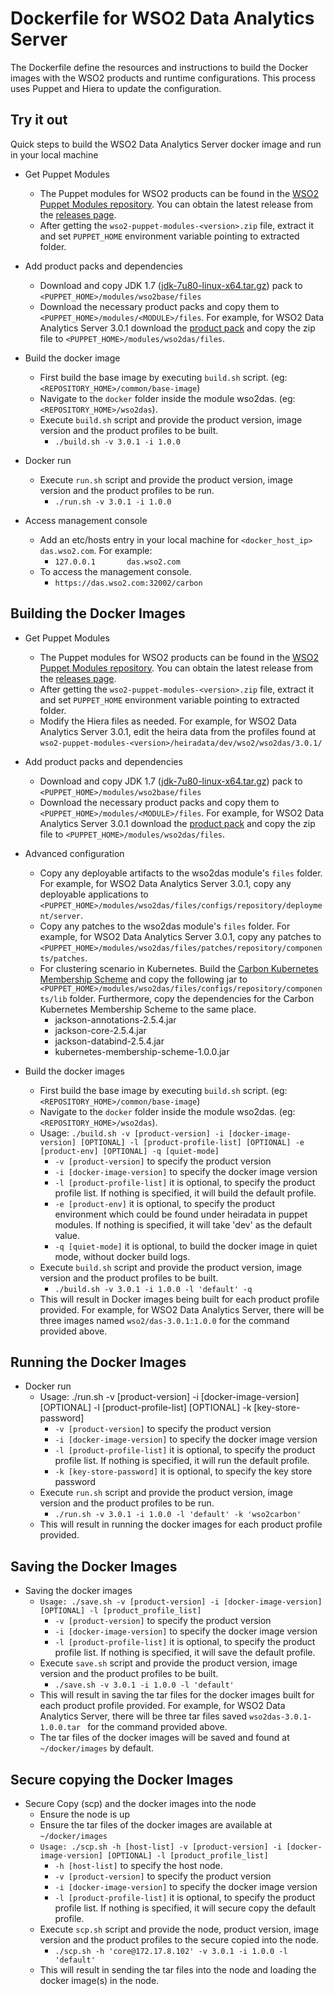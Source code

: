 # Dockerfile for WSO2 Data Analytics Server #
The Dockerfile define the resources and instructions to build the Docker images with the WSO2 products and runtime configurations. This process uses Puppet and Hiera to update the configuration.

## Try it out
Quick steps to build the WSO2 Data Analytics Server docker image and run in your local machine
  
* Get Puppet Modules
    - The Puppet modules for WSO2 products can be found in the [WSO2 Puppet Modules repository](https://github.com/wso2/puppet-modules). You can obtain the latest release from the [releases page](https://github.com/wso2/puppet-modules/releases). 
    - After getting the `wso2-puppet-modules-<version>.zip` file, extract it and set `PUPPET_HOME` environment variable pointing to extracted folder.

* Add product packs and dependencies
    - Download and copy JDK 1.7 ([jdk-7u80-linux-x64.tar.gz](http://www.oracle.com/technetwork/java/javase/downloads/jdk7-downloads-1880260.html)) pack to `<PUPPET_HOME>/modules/wso2base/files`
    - Download the necessary product packs and copy them to `<PUPPET_HOME>/modules/<MODULE>/files`. For example, for WSO2 Data Analytics Server 3.0.1 download the [product pack](http://wso2.com/products/data-analytics-server/) and copy the zip file to `<PUPPET_HOME>/modules/wso2das/files`.

* Build the docker image
    - First build the base image by executing `build.sh` script. (eg: `<REPOSITORY_HOME>/common/base-image`)
    - Navigate to the `docker` folder inside the module wso2das. (eg: `<REPOSITORY_HOME>/wso2das`).
    - Execute `build.sh` script and provide the product version, image version and the product profiles to be built.
        + `./build.sh -v 3.0.1 -i 1.0.0`

* Docker run
    - Execute `run.sh` script and provide the product version, image version and the product profiles to be run.
        + `./run.sh -v 3.0.1 -i 1.0.0`

* Access management console
    - Add an etc/hosts entry in your local machine for `<docker_host_ip> das.wso2.com`. For example:
        + `127.0.0.1       das.wso2.com`
    -  To access the management console.
        + `https://das.wso2.com:32002/carbon`

## Building the Docker Images

* Get Puppet Modules
    - The Puppet modules for WSO2 products can be found in the [WSO2 Puppet Modules repository](https://github.com/wso2/puppet-modules). You can obtain the latest release from the [releases page](https://github.com/wso2/puppet-modules/releases). 
    - After getting the `wso2-puppet-modules-<version>.zip` file, extract it and set `PUPPET_HOME` environment variable pointing to extracted folder. 
    - Modify the Hiera files as needed. For example, for WSO2 Data Analytics Server 3.0.1, edit the heira data from the profiles found at `wso2-puppet-modules-<version>/heiradata/dev/wso2/wso2das/3.0.1/` 

* Add product packs and dependencies
    - Download and copy JDK 1.7 ([jdk-7u80-linux-x64.tar.gz](http://www.oracle.com/technetwork/java/javase/downloads/jdk7-downloads-1880260.html)) pack to `<PUPPET_HOME>/modules/wso2base/files`
    - Download the necessary product packs and copy them to `<PUPPET_HOME>/modules/<MODULE>/files`. For example, for WSO2 Data Analytics Server 3.0.1 download the [product pack](http://wso2.com/products/data-analytics-server/) and copy the zip file to `<PUPPET_HOME>/modules/wso2das/files`.

* Advanced configuration
    - Copy any deployable artifacts to the wso2das module's `files` folder. For example, for WSO2 Data Analytics Server 3.0.1, copy any deployable applications to `<PUPPET_HOME>/modules/wso2das/files/configs/repository/deployment/server`.
    - Copy any patches to the wso2das module's `files` folder. For example, for WSO2 Data Analytics Server 3.0.1, copy any patches to `<PUPPET_HOME>/modules/wso2das/files/patches/repository/components/patches`.
    - For clustering scenario in Kubernetes. Build the [Carbon Kubernetes Membership Scheme](https://github.com/wso2/kubernetes-artifacts/tree/master/common/kubernetes-membership-scheme) and copy the following jar to `<PUPPET_HOME>/modules/wso2das/files/configs/repository/components/lib` folder. Furthermore, copy the dependencies for the Carbon Kubernetes Membership Scheme to the same place.
        + jackson-annotations-2.5.4.jar
        + jackson-core-2.5.4.jar
        + jackson-databind-2.5.4.jar
        + kubernetes-membership-scheme-1.0.0.jar

* Build the docker images
    - First build the base image by executing `build.sh` script. (eg: `<REPOSITORY_HOME>/common/base-image`)
    - Navigate to the `docker` folder inside the module wso2das. (eg: `<REPOSITORY_HOME>/wso2das`).
    - Usage: `./build.sh -v [product-version] -i [docker-image-version] [OPTIONAL] -l [product-profile-list] [OPTIONAL] -e [product-env] [OPTIONAL] -q [quiet-mode]`
        + `-v [product-version]` to specify the product version
        + `-i [docker-image-version]` to specify the docker image version
        + `-l [product-profile-list]` it is optional, to specify the product profile list. If nothing is specified, it will build the default profile. 
        + `-e [product-env]` it is optional, to specify the product environment which could be found under heiradata in puppet modules. If nothing is specified, it will take 'dev' as the default value.
        + `-q [quiet-mode]` it is optional, to build the docker image in quiet mode, without docker build logs.    
    - Execute `build.sh` script and provide the product version, image version and the product profiles to be built.
        + `./build.sh -v 3.0.1 -i 1.0.0 -l 'default' -q`
    - This will result in Docker images being built for each product profile provided. For example, for WSO2 Data Analytics Server, there will be three images named `wso2/das-3.0.1:1.0.0` for the command provided above.

## Running the Docker Images

* Docker run
    - Usage: ./run.sh -v [product-version] -i [docker-image-version] [OPTIONAL] -l [product-profile-list] [OPTIONAL] -k [key-store-password]
        + `-v [product-version]` to specify the product version
        + `-i [docker-image-version]` to specify the docker image version
        + `-l [product-profile-list]` it is optional, to specify the product profile list. If nothing is specified, it will run the default profile. 
        + `-k [key-store-password]` it is optional, to specify the key store password
    - Execute `run.sh` script and provide the product version, image version and the product profiles to be run.
        + `./run.sh -v 3.0.1 -i 1.0.0 -l 'default' -k 'wso2carbon'`
    - This will result in running the docker images for each product profile provided.
    
## Saving the Docker Images

* Saving the docker images
    - `Usage: ./save.sh -v [product-version] -i [docker-image-version] [OPTIONAL] -l [product_profile_list]`
        + `-v [product-version]` to specify the product version
        + `-i [docker-image-version]` to specify the docker image version
        + `-l [product-profile-list]` it is optional, to specify the product profile list. If nothing is specified, it will save the default profile.
    - Execute `save.sh` script and provide the product version, image version and the product profiles to be built.
        + `./save.sh -v 3.0.1 -i 1.0.0 -l 'default'`
    - This will result in saving the tar files for the docker images built for each product profile provided. For example, for WSO2 Data Analytics Server, there will be three tar files saved `wso2das-3.0.1-1.0.0.tar ` for the command provided above. 
    - The tar files of the docker images will be saved and found at `~/docker/images` by default.

## Secure copying the Docker Images

* Secure Copy (scp) and the docker images into the node
    - Ensure the node is up
    - Ensure the tar files of the docker images are available at `~/docker/images`
    - `Usage: ./scp.sh -h [host-list] -v [product-version] -i [docker-image-version] [OPTIONAL] -l [product_profile_list]`
        + `-h [host-list]` to specify the host node.
        + `-v [product-version]` to specify the product version
        + `-i [docker-image-version]` to specify the docker image version
        + `-l [product-profile-list]` it is optional, to specify the product profile list. If nothing is specified, it will secure copy the default profile.    
    - Execute `scp.sh` script and provide the node, product version, image version and the product profiles to the secure copied into the node.
        + `./scp.sh -h 'core@172.17.8.102' -v 3.0.1 -i 1.0.0 -l 'default'`
    - This will result in sending the tar files into the node and loading the docker image(s) in the node.